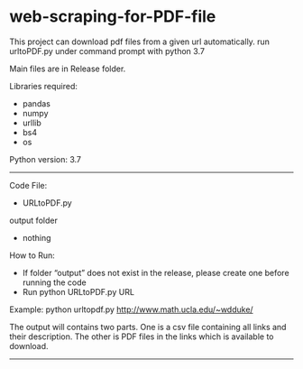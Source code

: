 # web-scraping-for-PDF-file
This project can download pdf files from a given url automatically.
run urltoPDF.py under command prompt with python 3.7

Main files are in Release folder.

Libraries required:
* pandas
* numpy
* urllib
* bs4
* os

Python version: 3.7
	
*************************************************************************************************************

Code File:
* URLtoPDF.py

output folder
* nothing

How to Run:
* If folder “output” does not exist in the release, please create one before running the code
* Run python URLtoPDF.py URL

Example: 
python urltopdf.py http://www.math.ucla.edu/~wdduke/


The output will contains two parts. One is a csv file containing all links and their description. The other is PDF files in the links which is available to download.

*************************************************************************************************************


